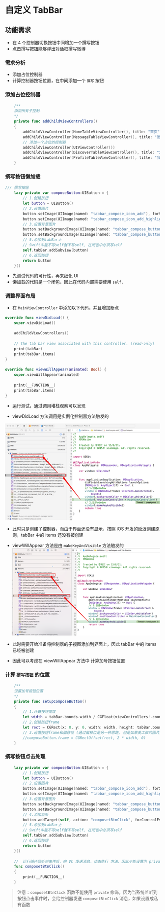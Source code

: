 # 自定义 TabBar

## 功能需求

* 在 4 个控制器切换按钮中间增加一个撰写按钮
* 点击撰写按钮能够弹出对话框撰写微博

### 需求分析

* 添加占位控制器
* 计算控制器按钮位置，在中间添加一个 `撰写` 按钮

### 添加占位控制器

```swift
    /**
    添加所有子控制
    */
    private func addChildViewControllers()
    {
        addChildViewController(HomeTableViewController(), title: "首页", imageName: "tabbar_home")
        addChildViewController(MessageTableViewController(), title: "消息", imageName: "tabbar_message_center")
        // 添加一个占位的控制器
        addChildViewController(UIViewController())
        addChildViewController(DiscoverTableViewController(), title: "发现", imageName: "tabbar_discover")
        addChildViewController(ProfileTableViewController(), title: "我", imageName: "tabbar_profile")
    }
```

### 撰写按钮懒加载

```swift
/// 撰写按钮
    lazy private var composeButton:UIButton = {
        // 1.创建按钮
        let button = UIButton()
        // 2.设置图片
        button.setImage(UIImage(named: "tabbar_compose_icon_add"), forState: UIControlState.Normal)
        button.setImage(UIImage(named: "tabbar_compose_icon_add_highlighted"), forState: UIControlState.Highlighted)
        // 3.设置背景图片
        button.setBackgroundImage(UIImage(named: "tabbar_compose_button"), forState: UIControlState.Normal)
        button.setBackgroundImage(UIImage(named: "tabbar_compose_button_highlighted"), forState: UIControlState.Highlighted)
        // 5.添加到tabBar上
        // Swift中能不写self就不写self, 在闭包中必须写self
        self.tabBar.addSubview(button)
        // 6.返回按钮
        return button
    }()
```

* 先测试代码的可行性，再来细化 UI
* 懒加载的代码是一个闭包，因此在代码内部需要使用 `self.`

### 调整界面布局
* 在 `MainViewController` 中添加以下代码，并且增加断点

```swift
override func viewDidLoad() {
    super.viewDidLoad()

    addChildViewControllers()

    // The tab bar view associated with this controller. (read-only)
    print(tabBar)
    print(tabBar.items)
}

override func viewWillAppear(animated: Bool) {
    super.viewWillAppear(animated)

    print(__FUNCTION__)
    print(tabBar.items)
}
```

* 运行测试，通过调用堆栈观察可以发现

* viewDidLoad 方法调用是实例化控制器方法触发的

![](./images/TabBar/viewdidload调用.png)

* 此时只是创建子控制器，而由于界面还没有显示，按照 iOS 开发的延迟创建原则，tabBar 中的 items 还没有被创建

* viewWillAppear 方法是由 `makeKeyAndVisible` 方法触发的
![](./images/TabBar/viewwillappear调用.png)

* 此时需要开始准备将控制器的子视图添加到界面上，因此 tabBar 中的 items 已经被创建

* 因此可以考虑在 viewWillAppear 方法中 计算加号按钮位置

### 计算 `撰写按钮` 的位置
```swift
    /**
    设置加号按钮位置
    */
    private func setupComposeButton()
    {
        // 1.计算按钮宽度
        let width = tabBar.bounds.width / CGFloat(viewControllers!.count)
        // 2.创建按钮frame
        let rect = CGRect(x: 0, y: 0, width: width, height: tabBar.bounds.height)
        // 3.设置按钮frame和偏移位 (通过偏移位是另一种思路, 但是如果美工做的图片大小比例不是屏幕1/5宽就会导致产生位置误差,建议还是用上边的2.创建按钮frame)
        //composeButton.frame = CGRectOffset(rect, 2 * width, 0)
    }
```

### 撰写按钮点击处理

```swift
    lazy private var composeButton:UIButton = {
        // 1.创建按钮
        let button = UIButton()
        // 2.设置图片
        button.setImage(UIImage(named: "tabbar_compose_icon_add"), forState: UIControlState.Normal)
        button.setImage(UIImage(named: "tabbar_compose_icon_add_highlighted"), forState: UIControlState.Highlighted)
        // 3.设置背景图片
        button.setBackgroundImage(UIImage(named: "tabbar_compose_button"), forState: UIControlState.Normal)
        button.setBackgroundImage(UIImage(named: "tabbar_compose_button_highlighted"), forState: UIControlState.Highlighted)
        // 4.添加监听
        button.addTarget(self, action: "composetBtnClick", forControlEvents: UIControlEvents.TouchUpInside)
        // 5.添加到tabBar上
        // Swift中能不写self就不写self, 在闭包中必须写self
        self.tabBar.addSubview(button)
        // 6.返回按钮
        return button
    }()

    //  运行循环监听到事件后，向 VC 发送消息，动态执行 方法，因此不能设置为 private
    func composetBtnClick()
    {
        print(__FUNCTION__)
    }
```

> 注意：`composetBtnClick` 函数不能使用 `private` 修饰，因为当系统监听到按钮点击事件时，会给控制器发送 `composetBtnClick` 消息，如果设置成私有函数
